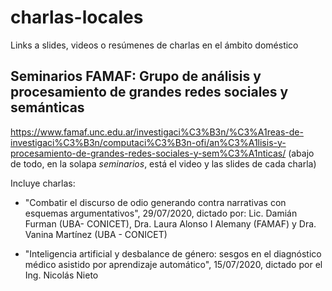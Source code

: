 # charlas-locales
Links a slides, videos o resúmenes de charlas en el ámbito doméstico


## Seminarios FAMAF: Grupo de análisis y procesamiento de grandes redes sociales y semánticas

https://www.famaf.unc.edu.ar/investigaci%C3%B3n/%C3%A1reas-de-investigaci%C3%B3n/computaci%C3%B3n-ofi/an%C3%A1lisis-y-procesamiento-de-grandes-redes-sociales-y-sem%C3%A1nticas/ (abajo de todo, en la solapa _seminarios_, está el video y las slides de cada charla)

Incluye charlas:
* "Combatir el discurso de odio generando contra narrativas con esquemas argumentativos", 29/07/2020, dictado por: Lic. Damián Furman (UBA- CONICET), Dra. Laura Alonso I Alemany (FAMAF) y Dra. Vanina Martínez (UBA - CONICET)

* "Inteligencia artificial y desbalance de género: sesgos en el diagnóstico médico asistido por aprendizaje automático", 15/07/2020, dictado por el Ing. Nicolás Nieto
